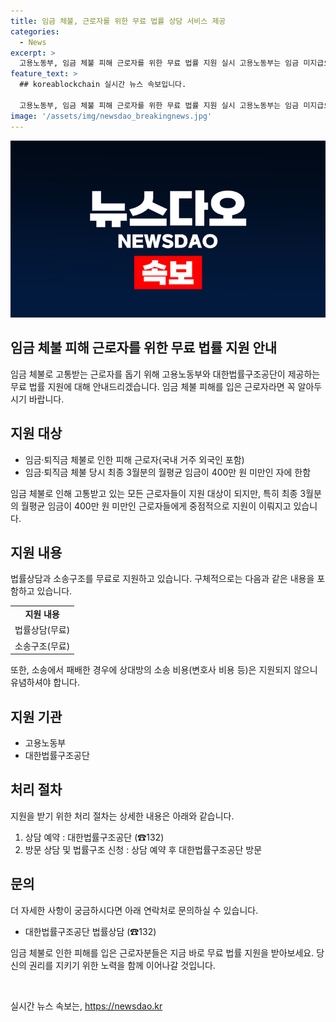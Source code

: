 ```yaml
---
title: 임금 체불, 근로자를 위한 무료 법률 상담 서비스 제공
categories:
  - News
excerpt: >
  고용노동부, 임금 체불 피해 근로자를 위한 무료 법률 지원 실시 고용노동부는 임금 미지급으로 어려움을 겪는 근로자를 대상으로 무료 법률 지원을 실시한다고 밝혔다. 이에 따르면 임금 및 퇴직금 체불로 인한 피해를 입은 근로자(국내 거주 외국인 포함)를 대상으로 하며, 최종 3월분의 월평균 임금이 400만 원 미만인 경우에 한정된다. 이에 해당하는 근로자는 법률상담과 소송구조를 무료로 받을 수 있으며, 지원 기관 및 신청 방법에 대한 상세한 내용은 대한법률구조공단으로 문의할 수 있다.
feature_text: >
  ## koreablockchain 실시간 뉴스 속보입니다.

  고용노동부, 임금 체불 피해 근로자를 위한 무료 법률 지원 실시 고용노동부는 임금 미지급으로 어려움을 겪는 근로자를 대상으로 무료 법률 지원을 실시한다고 밝혔다. 이에 따르면 임금 및 퇴직금 체불로 인한 피해를 입은 근로자(국내 거주 외국인 포함)를 대상으로 하며, 최종 3월분의 월평균 임금이 400만 원 미만인 경우에 한정된다. 이에 해당하는 근로자는 법률상담과 소송구조를 무료로 받을 수 있으며, 지원 기관 및 신청 방법에 대한 상세한 내용은 대한법률구조공단으로 문의할 수 있다.
image: '/assets/img/newsdao_breakingnews.jpg'
---
```


<p><img src="/assets/img/newsdao_breakingnews.jpg" alt="koreablockchain 속보" /></p>

<h2>임금 체불 피해 근로자를 위한 무료 법률 지원 안내</h2>

<p data-ke-size="size16">임금 체불로 고통받는 근로자를 돕기 위해 고용노동부와 대한법률구조공단이 제공하는 무료 법률 지원에 대해 안내드리겠습니다. 임금 체불 피해를 입은 근로자라면 꼭 알아두시기 바랍니다.</p>

<h2 data-ke-size="size26">지원 대상</h2>

<ul>
  <li>임금·퇴직금 체불로 인한 피해 근로자(국내 거주 외국인 포함)</li>
  <li>임금·퇴직금 체불 당시 최종 3월분의 월평균 임금이 400만 원 미만인 자에 한함</li>
</ul>

<p data-ke-size="size16">임금 체불로 인해 고통받고 있는 모든 근로자들이 지원 대상이 되지만, 특히 최종 3월분의 월평균 임금이 400만 원 미만인 근로자들에게 중점적으로 지원이 이뤄지고 있습니다.</p>

<h2 data-ke-size="size26">지원 내용</h2>

<p data-ke-size="size16">법률상담과 소송구조를 무료로 지원하고 있습니다. 구체적으로는 다음과 같은 내용을 포함하고 있습니다.</p>

<table>
  <tr>
    <td style="text-align: center; height: 17px;"><b>지원 내용</b></td>
  </tr>
  <tr>
    <td style="text-align: center; height: 17px;">법률상담(무료)</td>
  </tr>
  <tr>
    <td style="text-align: center; height: 17px;">소송구조(무료)</td>
  </tr>
</table>

<p data-ke-size="size16">또한, 소송에서 패배한 경우에 상대방의 소송 비용(변호사 비용 등)은 지원되지 않으니 유념하셔야 합니다.</p>

<h2 data-ke-size="size26">지원 기관</h2>

<ul>
  <li>고용노동부</li>
  <li>대한법률구조공단</li>
</ul>

<h2 data-ke-size="size26">처리 절차</h2>

<p data-ke-size="size16">지원을 받기 위한 처리 절차는 상세한 내용은 아래와 같습니다.</p>

<ol>
  <li>상담 예약 : 대한법률구조공단 (☎132)</li>
  <li>방문 상담 및 법률구조 신청 : 상담 예약 후 대한법률구조공단 방문</li>
</ol>

<h2 data-ke-size="size26">문의</h2>

<p data-ke-size="size16">더 자세한 사항이 궁금하시다면 아래 연락처로 문의하실 수 있습니다.</p>

<ul>
  <li>대한법률구조공단 법률상담 (☎132)</li>
</ul>

<p data-ke-size="size16">임금 체불로 인한 피해를 입은 근로자분들은 지금 바로 무료 법률 지원을 받아보세요. 당신의 권리를 지키기 위한 노력을 함께 이어나갈 것입니다.</p>

<p data-ke-size="size16">&nbsp;</p>
실시간 뉴스 속보는, <a href="https://newsdao.kr" rel="dofollow">https://newsdao.kr</a>


